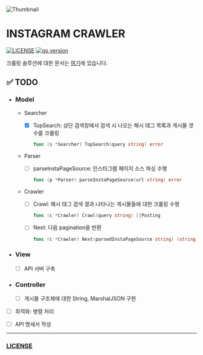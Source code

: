 ![Thumbnail](https://lh5.googleusercontent.com/proxy/r5D7LX7gbvXfuJU1SFAfCM1SerPt0KcBvR_R0qpXO_fsa39nwCKhyGE0UQbFP99XpSMRuPWrckLRnkoU747FW6EHY1_Gqf1xzhXYhJnIqIHizuhbBX3fh0sgdxbpIwJrDtC9g-uELzM-xYNfiw=s0-d)



# INSTAGRAM CRAWLER

[![LICENSE](https://img.shields.io/badge/license-Apache%202-blue)](https://github.com/joshua-dev/instacrawler/blob/master/LICENSE)
[![go version](https://img.shields.io/badge/go-1.14-00ADD8)](https://go.dev)



크롤링 솔루션에 대한 문서는 [여기](https://github.com/joshua-dev/instacrawler/blob/master/src/crawler/README.md)에 있습니다.



## :white_check_mark: TODO

* ### Model

  * Searcher
  
    - [x] TopSearch: 상단 검색창에서 검색 시 나오는 해시 태그 목록과 게시물 갯수를 크롤링
      ```go
      func (s *Searcher) TopSearch(query string) error
      ```

  * Parser
    
    - [ ] parseInstaPageSource: 인스타그램 페이지 소스 파싱 수행
      ```go
      func (p *Parser) parseInstaPageSource(url string) error
      ```

  * Crawler

    - [ ] Crawl: 해시 태그 검색 결과 나타나는 게시물들에 대한 크롤링 수행
      ```go
      func (c *Crawler) Crawl(query string) []Posting
      ```

    - [ ] Next: 다음 pagination을 반환
      ```go
      func (c *Crawler) Next(parsedInstaPageSource string) (string, error)
      ```

* ### View
  
  - [ ] API 서버 구축

* ### Controller
  
  - [ ] 게시물 구조체에 대한 String, MarshalJSON 구현


- [ ] 최적화: 병렬 처리

- [ ] API 명세서 작성

---

### [LICENSE](https://github.com/joshua-dev/instacrawler/blob/master/LICENSE)
